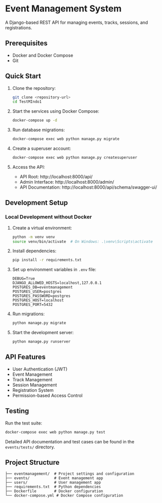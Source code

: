 # Event Management System

A Django-based REST API for managing events, tracks, sessions, and registrations.

## Prerequisites

- Docker and Docker Compose
- Git

## Quick Start

1. Clone the repository:
   ```bash
   git clone <repository-url>
   cd TestMIndo1
   ```

2. Start the services using Docker Compose:
   ```bash
   docker-compose up -d
   ```

3. Run database migrations:
   ```bash
   docker-compose exec web python manage.py migrate
   ```

4. Create a superuser account:
   ```bash
   docker-compose exec web python manage.py createsuperuser
   ```

5. Access the API:
   - API Root: http://localhost:8000/api/
   - Admin Interface: http://localhost:8000/admin/
   - API Documentation: http://localhost:8000/api/schema/swagger-ui/

## Development Setup

### Local Development without Docker

1. Create a virtual environment:
   ```bash
   python -m venv venv
   source venv/bin/activate  # On Windows: .\venv\Scripts\activate
   ```

2. Install dependencies:
   ```bash
   pip install -r requirements.txt
   ```

3. Set up environment variables in `.env` file:
   ```env
   DEBUG=True
   DJANGO_ALLOWED_HOSTS=localhost,127.0.0.1
   POSTGRES_DB=eventmanagement
   POSTGRES_USER=postgres
   POSTGRES_PASSWORD=postgres
   POSTGRES_HOST=localhost
   POSTGRES_PORT=5432
   ```

4. Run migrations:
   ```bash
   python manage.py migrate
   ```

5. Start the development server:
   ```bash
   python manage.py runserver
   ```

## API Features

- User Authentication (JWT)
- Event Management
- Track Management
- Session Management
- Registration System
- Permission-based Access Control

## Testing

Run the test suite:
```bash
docker-compose exec web python manage.py test
```

Detailed API documentation and test cases can be found in the `events/tests/` directory.

## Project Structure

```
├── eventmanagement/  # Project settings and configuration
├── events/           # Event management app
├── users/            # User management app
├── requirements.txt  # Python dependencies
├── Dockerfile        # Docker configuration
└── docker-compose.yml # Docker Compose configuration
```
